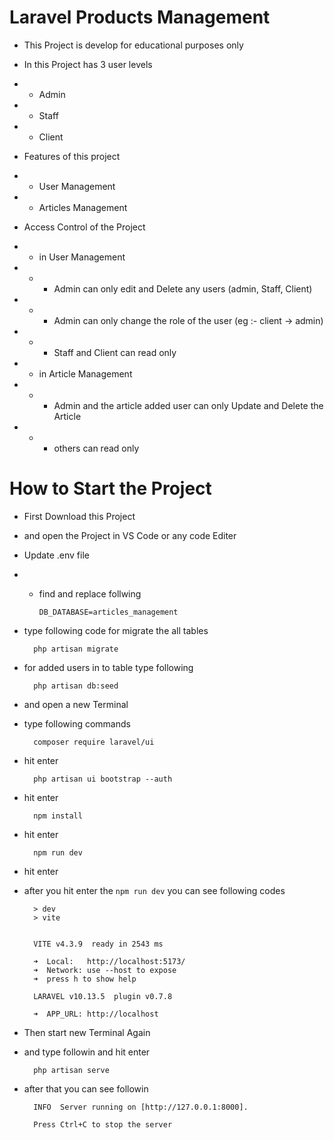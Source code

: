 # Laravel Products Management

- This Project is develop for educational purposes only
- In this Project has 3 user levels
- - Admin
- - Staff
- - Client

- Features of this project
- - User Management
- - Articles Management

- Access Control of the Project
- - in User Management
- - - Admin can only edit and Delete any users (admin, Staff, Client)
- - - Admin can only change the role of the user (eg :- client -> admin)
- - - Staff and Client can read only

- - in Article Management
- - - Admin and the article added user can only Update and Delete the Article
- - - others can read only

# How to Start the Project

- First Download this Project
- and open the Project in VS Code or any code Editer

- Update .env file
- - find and replace follwing

        DB_DATABASE=articles_management
    
- type following code for migrate the all tables

        php artisan migrate

- for added users in to table type following

        php artisan db:seed

- and open a new Terminal 

- type following commands
        
        composer require laravel/ui

- hit enter
 
        php artisan ui bootstrap --auth
        
- hit enter
 
        npm install
        
- hit enter
 
        npm run dev
        
- hit enter
 
- after you hit enter the `npm run dev` you can see following codes 

        > dev 
        > vite


        VITE v4.3.9  ready in 2543 ms

        ➜  Local:   http://localhost:5173/
        ➜  Network: use --host to expose
        ➜  press h to show help

        LARAVEL v10.13.5  plugin v0.7.8

        ➜  APP_URL: http://localhost


- Then start new Terminal Again
- and type followin and hit enter

        php artisan serve

- after that you can see followin


        INFO  Server running on [http://127.0.0.1:8000].  

        Press Ctrl+C to stop the server